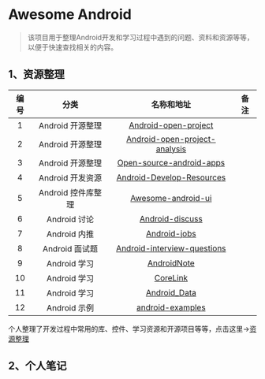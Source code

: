 # Awesome Android

> 该项目用于整理Android开发和学习过程中遇到的问题、资料和资源等等，以便于快速查找相关的内容。

## 1、资源整理

|编号|分类|名称和地址|备注|
|:-:|:-:|:-:|:-:|
|1|Android 开源整理|[Android-open-project](https://github.com/Trinea/android-open-project)||
|2|Android 开源整理|[Android-open-project-analysis](https://github.com/android-cn/android-open-project-analysis)||
|3|Android 开源整理|[Open-source-android-apps](https://github.com/pcqpcq/open-source-android-apps)||
|4|Android 开发资源|[Android-Develop-Resources](https://github.com/zmywly8866/Android-Develop-Resources)||
|5|Android 控件库整理|[Awesome-android-ui](https://github.com/wasabeef/awesome-android-ui)||
|6|Android 讨论|[Android-discuss](https://github.com/android-cn/android-discuss)||
|7|Android 内推|[Android-jobs](https://github.com/android-cn/android-jobs)||
|8|Android 面试题|[Android-interview-questions](https://github.com/MindorksOpenSource/android-interview-questions)||
|9|Android 学习|[AndroidNote](https://github.com/GcsSloop/AndroidNote)||
|10|Android 学习|[CoreLink](https://github.com/lizhangqu/CoreLink)||
|11|Android 学习|[Android_Data](https://github.com/Freelander/Android_Data)||
|12|Android 示例|[android-examples](https://github.com/nisrulz/android-examples)||

个人整理了开发过程中常用的库、控件、学习资源和开源项目等等，点击这里->[资源整理](第三方库/第三方库整理.md)

## 2、个人笔记
